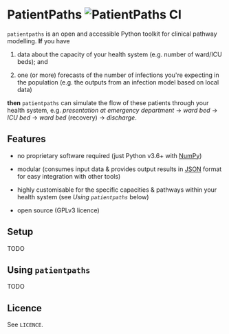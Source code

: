 # PatientPaths ![PatientPaths CI](https://github.com/anu-act-health-covid19-support/patientpaths/workflows/PatientPaths%20CI/badge.svg)

`patientpaths` is an open and accessible Python toolkit for clinical pathway
modelling. **If** you have

1. data about the capacity of your health system (e.g. number of ward/ICU beds);
   and

2. one (or more) forecasts of the number of infections you're expecting in the
   population (e.g. the outputs from an infection model based on local data)

**then** `patientpaths` can simulate the flow of these patients through your
health system, e.g. _presentation at emergency department_ → _ward bed_ → _ICU
bed_ → _ward bed_ (recovery) → _discharge_.

## Features

- no proprietary software required (just Python v3.6+ with
  [NumPy](https://numpy.org))

- modular (consumes input data & provides output results in
  [JSON](https://www.json.org/json-en.html) format for easy integration with
  other tools)

- highly customisable for the specific capacities & pathways within your health
  system (see _Using `patientpaths`_ below)

- open source (GPLv3 licence)

## Setup

TODO

## Using `patientpaths`

TODO

## Licence

See `LICENCE`.
